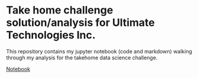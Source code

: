 
# Take home challenge solution/analysis for Ultimate Technologies Inc.

This repository contains my jupyter notebook (code and markdown) walking through my analysis for the takehome data science challenge.

[Notebook](https://github.com/evamintz/DS_Ultimate_takehome/blob/master/Springboard%20Interview%20challenge%20.ipynb)
